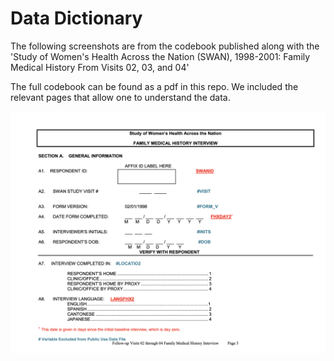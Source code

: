 # Data Dictionary

The following screenshots are from the codebook published along with the 'Study of Women's Health Across the Nation (SWAN), 1998-2001: Family Medical History From Visits 02, 03, and 04' 

The full codebook can be found as a pdf in this repo. We included the relevant pages that allow one to understand the data. 

![Alt Text](./codebook_screenshots/codebook1.png)

